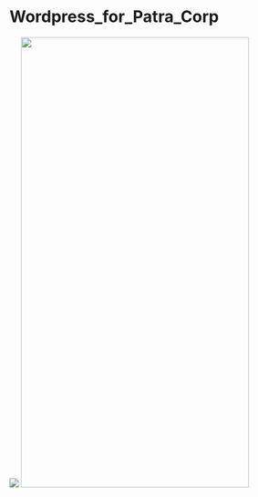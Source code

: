 # Wordpress_for_Patra_Corp

![](https://user-images.githubusercontent.com/57076637/96325982-e4cfdb00-0ffa-11eb-98b7-ee0cd1f6e7b5.png)
<img src="https://cloud.githubusercontent.com/assets/yourgif.gif" width="400" height="790">
